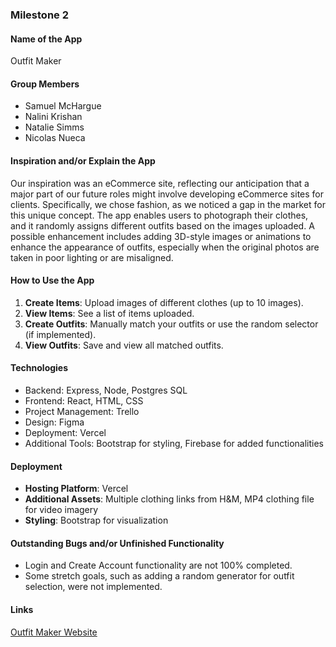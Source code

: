 ### Milestone 2

#### Name of the App
Outfit Maker

#### Group Members
- Samuel McHargue
- Nalini Krishan
- Natalie Simms
- Nicolas Nueca

#### Inspiration and/or Explain the App
Our inspiration was an eCommerce site, reflecting our anticipation that a major part of our future roles might involve developing eCommerce sites for clients. Specifically, we chose fashion, as we noticed a gap in the market for this unique concept. The app enables users to photograph their clothes, and it randomly assigns different outfits based on the images uploaded. A possible enhancement includes adding 3D-style images or animations to enhance the appearance of outfits, especially when the original photos are taken in poor lighting or are misaligned.

#### How to Use the App
1. **Create Items**: Upload images of different clothes (up to 10 images).
2. **View Items**: See a list of items uploaded.
3. **Create Outfits**: Manually match your outfits or use the random selector (if implemented).
4. **View Outfits**: Save and view all matched outfits.

#### Technologies
- Backend: Express, Node, Postgres SQL
- Frontend: React, HTML, CSS
- Project Management: Trello
- Design: Figma
- Deployment: Vercel
- Additional Tools: Bootstrap for styling, Firebase for added functionalities

#### Deployment
- **Hosting Platform**: Vercel
- **Additional Assets**: Multiple clothing links from H&M, MP4 clothing file for video imagery
- **Styling**: Bootstrap for visualization

#### Outstanding Bugs and/or Unfinished Functionality
- Login and Create Account functionality are not 100% completed.
- Some stretch goals, such as adding a random generator for outfit selection, were not implemented.

#### Links
[Outfit Maker Website](www.outfitmaker.com)
